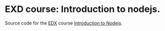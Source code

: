 # EXD course: Introduction to nodejs.

Source code for the [EDX](https://www.edx.org) course [Introduction to Nodejs](https://learning.edx.org/course/course-v1:LinuxFoundationX+LFW111x+2T2022/home).